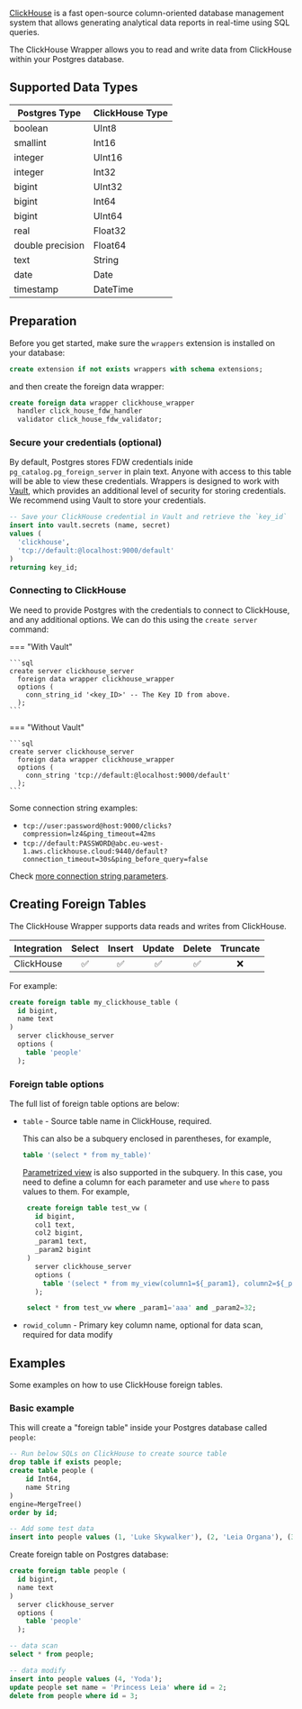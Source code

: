 [ClickHouse](https://clickhouse.com/) is a fast open-source column-oriented database management system that allows generating analytical data reports in real-time using SQL queries.

The ClickHouse Wrapper allows you to read and write data from ClickHouse within your Postgres database.

## Supported Data Types

| Postgres Type      | ClickHouse Type   |
| ------------------ | ----------------- |
| boolean            | UInt8             |
| smallint           | Int16             |
| integer            | UInt16            |
| integer            | Int32             |
| bigint             | UInt32            |
| bigint             | Int64             |
| bigint             | UInt64            |
| real               | Float32           |
| double precision   | Float64           |
| text               | String            |
| date               | Date              |
| timestamp          | DateTime          |

## Preparation

Before you get started, make sure the `wrappers` extension is installed on your database:

```sql
create extension if not exists wrappers with schema extensions;
```

and then create the foreign data wrapper:

```sql
create foreign data wrapper clickhouse_wrapper
  handler click_house_fdw_handler
  validator click_house_fdw_validator;
```

### Secure your credentials (optional)

By default, Postgres stores FDW credentials inide `pg_catalog.pg_foreign_server` in plain text. Anyone with access to this table will be able to view these credentials. Wrappers is designed to work with [Vault](https://supabase.com/docs/guides/database/vault), which provides an additional level of security for storing credentials. We recommend using Vault to store your credentials.

```sql
-- Save your ClickHouse credential in Vault and retrieve the `key_id`
insert into vault.secrets (name, secret)
values (
  'clickhouse',
  'tcp://default:@localhost:9000/default'
)
returning key_id;
```

### Connecting to ClickHouse

We need to provide Postgres with the credentials to connect to ClickHouse, and any additional options. We can do this using the `create server` command:

=== "With Vault"

    ```sql
    create server clickhouse_server
      foreign data wrapper clickhouse_wrapper
      options (
        conn_string_id '<key_ID>' -- The Key ID from above.
      );
    ```

=== "Without Vault"

    ```sql
    create server clickhouse_server
      foreign data wrapper clickhouse_wrapper
      options (
        conn_string 'tcp://default:@localhost:9000/default'
      );
    ```

Some connection string examples:

- `tcp://user:password@host:9000/clicks?compression=lz4&ping_timeout=42ms`
- `tcp://default:PASSWORD@abc.eu-west-1.aws.clickhouse.cloud:9440/default?connection_timeout=30s&ping_before_query=false`

Check [more connection string parameters](https://github.com/suharev7/clickhouse-rs#dns).

## Creating Foreign Tables

The ClickHouse Wrapper supports data reads and writes from ClickHouse.

| Integration | Select            | Insert            | Update            | Delete            | Truncate          |
| ----------- | :----:            | :----:            | :----:            | :----:            | :----:            |
| ClickHouse  | :white_check_mark:| :white_check_mark:| :white_check_mark:| :white_check_mark:| :x:               |

For example:

```sql
create foreign table my_clickhouse_table (
  id bigint,
  name text
)
  server clickhouse_server
  options (
    table 'people'
  );
```

### Foreign table options

The full list of foreign table options are below:

- `table` - Source table name in ClickHouse, required.

   This can also be a subquery enclosed in parentheses, for example,

   ```sql
   table '(select * from my_table)'
   ```

   [Parametrized view](https://clickhouse.com/docs/en/sql-reference/statements/create/view#parameterized-view) is also supported in the subquery. In this case, you need to define a column for each parameter and use `where` to pass values to them. For example,

   ```sql
    create foreign table test_vw (
      id bigint,
      col1 text,
      col2 bigint,
      _param1 text,
      _param2 bigint
    )
      server clickhouse_server
      options (
        table '(select * from my_view(column1=${_param1}, column2=${_param2}))'
      );

    select * from test_vw where _param1='aaa' and _param2=32;
   ```

- `rowid_column` - Primary key column name, optional for data scan, required for data modify

## Examples

Some examples on how to use ClickHouse foreign tables.

### Basic example

This will create a "foreign table" inside your Postgres database called `people`: 

```sql
-- Run below SQLs on ClickHouse to create source table
drop table if exists people;
create table people (
    id Int64, 
    name String
)
engine=MergeTree()
order by id;

-- Add some test data
insert into people values (1, 'Luke Skywalker'), (2, 'Leia Organa'), (3, 'Han Solo');
```

Create foreign table on Postgres database:

```sql
create foreign table people (
  id bigint,
  name text
)
  server clickhouse_server
  options (
    table 'people'
  );

-- data scan
select * from people;

-- data modify
insert into people values (4, 'Yoda');
update people set name = 'Princess Leia' where id = 2;
delete from people where id = 3;
```
